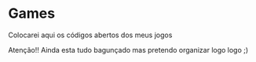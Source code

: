 # Games
Colocarei aqui os códigos abertos dos meus jogos

Atenção!! Ainda esta tudo bagunçado mas pretendo organizar logo logo ;)
